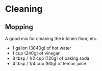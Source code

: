 # Cleaning

## Mopping

A good mix for cleaning the kitchen floor, etc.

  - 1 gallon (3840g) of hot water
  - 1 cup (240g) of vinegar
  - 8 tbsp / 1/2 cup (120g) of baking soda
  - 4 tbsp / 1/4 cup (60g) of lemon juice

  